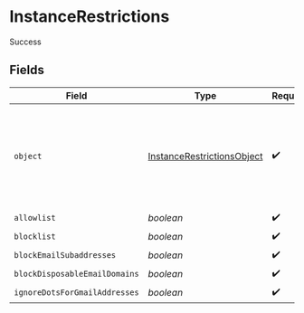# InstanceRestrictions

Success


## Fields

| Field                                                                                 | Type                                                                                  | Required                                                                              | Description                                                                           |
| ------------------------------------------------------------------------------------- | ------------------------------------------------------------------------------------- | ------------------------------------------------------------------------------------- | ------------------------------------------------------------------------------------- |
| `object`                                                                              | [InstanceRestrictionsObject](../../models/components/InstanceRestrictionsObject.md)   | :heavy_check_mark:                                                                    | String representing the object's type. Objects of the same type share the same value. |
| `allowlist`                                                                           | *boolean*                                                                             | :heavy_check_mark:                                                                    | N/A                                                                                   |
| `blocklist`                                                                           | *boolean*                                                                             | :heavy_check_mark:                                                                    | N/A                                                                                   |
| `blockEmailSubaddresses`                                                              | *boolean*                                                                             | :heavy_check_mark:                                                                    | N/A                                                                                   |
| `blockDisposableEmailDomains`                                                         | *boolean*                                                                             | :heavy_check_mark:                                                                    | N/A                                                                                   |
| `ignoreDotsForGmailAddresses`                                                         | *boolean*                                                                             | :heavy_check_mark:                                                                    | N/A                                                                                   |